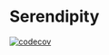 # Serendipity

[![codecov](https://codecov.io/gh/yuzhanglong/serendipity/branch/main/graph/badge.svg)](https://codecov.io/gh/yuzhanglong/serendipity)
